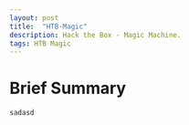 ```yaml
---
layout: post
title:  "HTB-Magic"
description: Hack the Box - Magic Machine.
tags: HTB Magic
---
```

# Brief Summary
    sadasd
